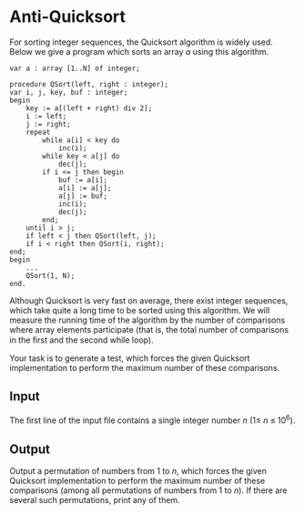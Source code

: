 # Anti-Quicksort

For sorting integer sequences, the Quicksort algorithm is widely used. Below we give a program which sorts an array *a* using this algorithm.

```
var a : array [1..N] of integer;
      
procedure QSort(left, right : integer);
var i, j, key, buf : integer;
begin
    key := a[(left + right) div 2];
    i := left;
    j := right;
    repeat
        while a[i] < key do
            inc(i);
        while key < a[j] do
            dec(j);
        if i <= j then begin
            buf := a[i];
            a[i] := a[j];
            a[j] := buf;
            inc(i);
            dec(j);
        end;
    until i > j;
    if left < j then QSort(left, j);
    if i < right then QSort(i, right);
end;
begin
    ...
    QSort(1, N);
end.
```

Although Quicksort is very fast on average, there exist integer sequences, which take quite a long time to be sorted using this algorithm. We will measure the running time of the algorithm by the number of comparisons where array elements participate (that is, the total number of comparisons in the ﬁrst and the second while loop).

Your task is to generate a test, which forces the given Quicksort implementation to perform the maximum number of these comparisons.

## Input

The ﬁrst line of the input ﬁle contains a single integer number *n* (1≤ *n* ≤ 10<sup>6</sup>).

## Output

Output a permutation of numbers from 1 to *n*, which forces the given Quicksort implementation to perform the maximum number of these comparisons (among all permutations of numbers from 1 to *n*). If there are several such permutations, print any of them.
